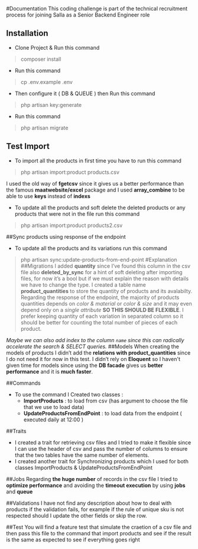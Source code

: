 #Documentation
This coding challenge is part of the technical recruitment process for joining Salla as a Senior Backend Engineer role
## Installation
* Clone Project & Run this command
> composer install

* Run this command 
> cp .env.example .env

* Then configure it ( DB & QUEUE ) then
Run this command
> php artisan key:generate

* Run this command
> php artisan migrate

## Test Import
* To import all the products in first time you have to run this command
> php artisan import:product products.csv
   
   I used the old way of __fgetcsv__ since it gives us a better performance than the famous __maatwebsite/excel__ 
   package and I used __array_combine__ to be able to use __keys__ instead of __indexs__


* To update all the products and soft delete the deleted products or any products that were not in the file run this command
> php artisan import:product products2.csv

##Sync products using response of the endpoint
* To update all the products and its variations run this command
> php artisan sync:update-products-from-end-point 
#Explanation 
##Migrations
I added __quantity__ since I’ve found this column in the csv file also __deleted_by_sync__
for a hint of soft deleting after importing files, for now it’s a bool but if we must explain the reason with details 
we have to change the type.
I created a table name __product_quantities__ to store the quantity of products and its avalabilty. Regarding the response
 of the endpoint, the majority of products quantities depends on _color & material_ or _color & size_ and it may even 
 depend only on a _single attribute_
 __SO THIS SHOULD BE FLEXIBLE__. I prefer keeping quantity of each variation in separated column so it should be better 
 for counting the total number of pieces of each product.
 
 _Maybe we can also add index to the column  `name` since this can radically accelerate the search & SELECT queries._
 ##Models
 When creating the models of products I didn’t add the __relations with product_quantities__ since I do not need it for now in this test.
 I didn’t rely on __Eloquent__ so I haven't given time for models since using the __DB facade__ gives us __better performance__ and it  is __much faster__.

##Commands
* To use the command I Created two classes : 
  * __ImportProducts__ : to load from csv (has argument to choose the file that we use to load data) 
  * __UpdateProductsFromEndPoint__ : to load data from the endpoint ( executed daily at 12:00 )
  
  
##Traits
  
 * I created a trait for retrieving csv files and I tried to make it flexible since I can use the header of csv and pass the number of columns to ensure that the two tables have the same number of elements.
 * I created another trait for Synchronizing products which I used for both classes ImportProducts  & UpdateProductsFromEndPoint 

##Jobs
Regarding __the huge number__ of records in the csv file I tried to __optimize performance__ and avoiding the __timeout execution__ by using __jobs__ and __queue__

##Validations
I have not find any description about how to deal with products if the validation fails, for example if the rule of unique sku
is not respected should I update the other fields or skip the row.

##Test
You will find a feature test that simulate the craetion of a csv file and then pass this file to the command that import products and see if the result is the same as expected to see if everything goes right 